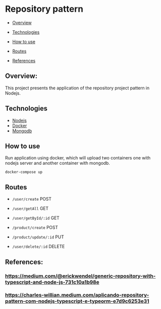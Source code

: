 # Repository pattern

* [Overview](#overview)

* [Technologies](#technologies)

* [How to use](#How-to-use)

* [Routes](#routes)

* [References](#references)

## Overview:

This project presents the application of the repository project pattern in Nodejs.

## Technologies

* [Nodejs](https://nodejs.org/en/)
* [Docker](https://www.docker.com/)
* [Mongodb](https://www.mongodb.com/pt-br)

## How to use
Run application using docker, which will upload two containers one with nodejs server and another container with mongodb.
```
docker-compose up
```
## Routes

* ```/user/create``` POST
* ```/user/getAll``` GET
* ```/user/getById/:id``` GET

* ```/product/create``` POST
* ```/product/update/:id``` PUT
* ```/user/delete/:id``` DELETE

## References:
### https://medium.com/@erickwendel/generic-repository-with-typescript-and-node-js-731c10a1b98e
### https://charles-willian.medium.com/aplicando-repository-pattern-com-nodejs-typescript-e-typeorm-e7d9c6253e31
